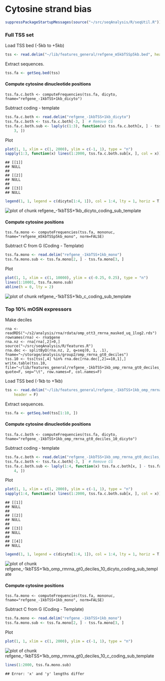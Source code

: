 Cytosine strand bias
========================================================


```r
suppressPackageStartupMessages(source("~/src/seqAnalysis/R/seqUtil.R"))
```


### Full TSS set
Load TSS bed (-5kb to +5kb)

```r
tss <- read.delim("~/lib/features_general/refgene_m5kbTSSp5kb.bed", header = F)
```


Extract sequences.

```r
tss.fa <- getSeq.bed(tss)
```


#### Compute cytosine dinucleotide positions
```
tss.fa.c.both <- computeFrequencies(tss.fa, dicyto, fname="refgene_-1kbTSS+1kb_dicyto")
```

Subtract coding - template

```r
tss.fa.c.both <- read.delim("refgene_-1kbTSS+1kb_dicyto")
tss.fa.c.both <- tss.fa.c.both[-3, ]  # Remove CG
tss.fa.c.both.sub <- laply(c(1:3), function(x) tss.fa.c.both[x, ] - tss.fa.c.both[x + 
    3, ])
```


Plot

```r
plot(1, 1, xlim = c(1, 2000), ylim = c(-1, 1), type = "n")
sapply(1:3, function(x) lines(1:2000, tss.fa.c.both.sub[x, ], col = x))
```

```
## [[1]]
## NULL
## 
## [[2]]
## NULL
## 
## [[3]]
## NULL
```

```r
legend(1, 1, legend = c(dicyto[1:4, 1]), col = 1:4, lty = 1, horiz = T)
```

![plot of chunk refgene_-1kbTSS+1kb_dicyto_coding_sub_template](figure/refgene_-1kbTSS_1kb_dicyto_coding_sub_template.png) 


#### Compute cytosine positions
```
tss.fa.mono <- computeFrequencies(tss.fa, mononuc, fname="refgene_m5kbTSSp5kb_mono", norm=FALSE)
```

Subtract C from G (Coding - Template)

```r
tss.fa.mono <- read.delim("refgene_-1kbTSS+1kb_mono")
tss.fa.mono.sub <- tss.fa.mono[2, ] - tss.fa.mono[3, ]
```


Plot

```r
plot(1, 1, xlim = c(1, 10000), ylim = c(-0.25, 0.25), type = "n")
lines(1:10001, tss.fa.mono.sub)
abline(h = 0, lty = 2)
```

![plot of chunk refgene_-1kbTSS+1kb_c_coding_sub_template](figure/refgene_-1kbTSS_1kb_c_coding_sub_template.png) 


### Top 10% mOSN expressors
Make deciles
```
rna <- readRDS("~/s2/analysis/rna/rdata/omp_ott3_rmrna_masked_uq_1log2.rds")
rownames(rna) <- rna$gene
rna.nz <- rna[rna[,2]>0,]
source("~/src/seqAnalysis/R/features.R")
rna.dec <- splitByQ(rna.nz, 2, q=seq(0, 1, .1), fname="~/storage/analysis/group2/omp_rmrna_gt0_deciles")
tss.10 <- tss[tss[,4] %in% rna.dec[rna.dec[,2]==10,1],]
write.table(tss.10, file="~/lib/features_general/refgene_-1kbTSS+1kb_omp_rmrna_gt0_deciles_10", quote=F, sep="\t", row.names=F, col.names=F)
```
Load TSS bed (-1kb to +1kb)

```r
tss <- read.delim("~/lib/features_general/refgene_-1kbTSS+1kb_omp_rmrna_gt0_deciles_10", 
    header = F)
```


Extract sequences.

```r
tss.fa <- getSeq.bed(tss[1:10, ])
```


#### Compute cytosine dinucleotide positions
```
tss.fa.c.both <- computeFrequencies(tss.fa, dicyto, fname="refgene_-1kbTSS+1kb_omp_rmrna_gt0_deciles_10_dicyto")
```

Subtract coding - template

```r
tss.fa.c.both <- read.delim("refgene_-1kbTSS+1kb_omp_rmrna_gt0_deciles_10_dicyto")
tss.fa.c.both <- tss.fa.c.both[-3, ]  # Remove CG
tss.fa.c.both.sub <- laply(1:4, function(x) tss.fa.c.both[x, ] - tss.fa.c.both[x + 
    4, ])
```


Plot

```r
plot(1, 1, xlim = c(1, 2000), ylim = c(-1, 1), type = "n")
sapply(1:4, function(x) lines(1:2000, tss.fa.c.both.sub[x, ], col = x))
```

```
## [[1]]
## NULL
## 
## [[2]]
## NULL
## 
## [[3]]
## NULL
## 
## [[4]]
## NULL
```

```r
legend(1, 1, legend = c(dicyto[1:4, 1]), col = 1:4, lty = 1, horiz = T)
```

![plot of chunk refgene_-1kbTSS+1kb_omp_rmrna_gt0_deciles_10_dicyto_coding_sub_template](figure/refgene_-1kbTSS_1kb_omp_rmrna_gt0_deciles_10_dicyto_coding_sub_template.png) 


#### Compute cytosine positions
```
tss.fa.mono <- computeFrequencies(tss.fa, mononuc, fname="refgene_-1kbTSS+1kb_mono", norm=FALSE)
```

Subtract C from G (Coding - Template)

```r
tss.fa.mono <- read.delim("refgene_-1kbTSS+1kb_mono")
tss.fa.mono.sub <- tss.fa.mono[2, ] - tss.fa.mono[3, ]
```


Plot

```r
plot(1, 1, xlim = c(1, 2000), ylim = c(-1, 1), type = "n")
```

![plot of chunk refgene_-1kbTSS+1kb_omp_rmrna_gt0_deciles_10_c_coding_sub_template](figure/refgene_-1kbTSS_1kb_omp_rmrna_gt0_deciles_10_c_coding_sub_template.png) 

```r
lines(1:2000, tss.fa.mono.sub)
```

```
## Error: 'x' and 'y' lengths differ
```

